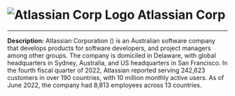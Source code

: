 
# <img src="50" alt="Atlassian Corp Logo" height="https://www.atlassian.com/apple-touch-icon.pngpx" title="Atlassian Corp" /> Atlassian Corp

---

**Description:** Atlassian Corporation () is an Australian software company that develops products for software developers, and project managers among other groups. The company is domiciled in Delaware, with global headquarters in Sydney, Australia, and US headquarters in San Francisco.  In the fourth fiscal quarter of 2022, Atlassian reported serving 242,623 customers in over 190 countries, with 10 million monthly active users. As of June 2022, the company had 8,813 employees across 13 countries.
